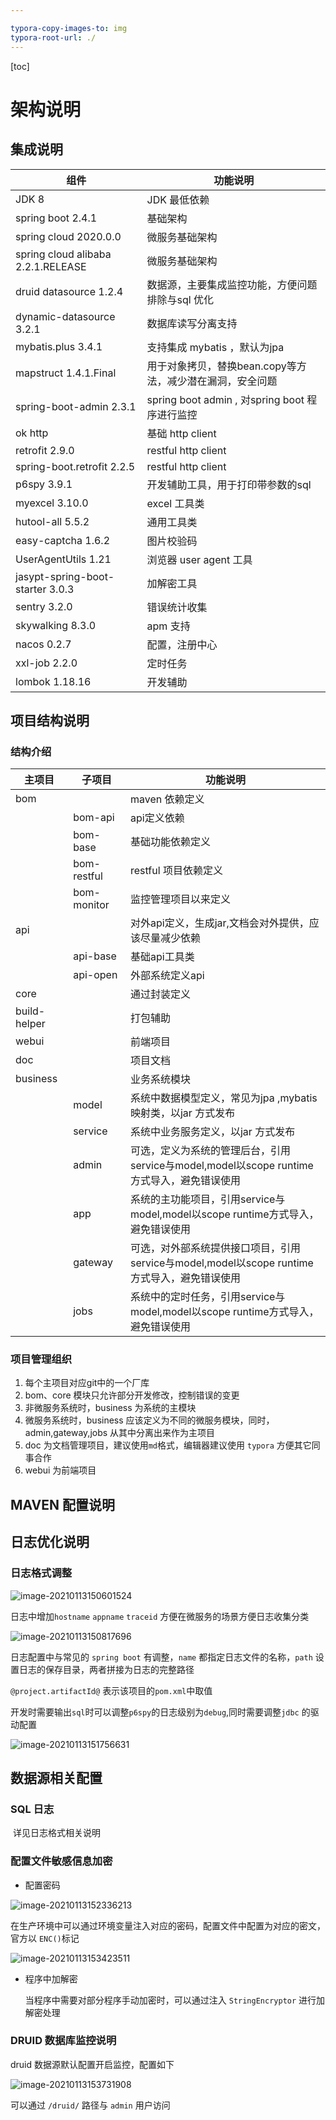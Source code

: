 ```yaml
---

typora-copy-images-to: img
typora-root-url: ./
---
```


[toc]

# 架构说明

## 集成说明

| 组件                               | 功能说明                                                  |
| ---------------------------------- | --------------------------------------------------------- |
| JDK 8                              | JDK 最低依赖                                              |
| spring boot 2.4.1                  | 基础架构                                                  |
| spring cloud 2020.0.0              | 微服务基础架构                                            |
| spring cloud alibaba 2.2.1.RELEASE | 微服务基础架构                                            |
| druid datasource 1.2.4             | 数据源，主要集成监控功能，方便问题排除与sql 优化          |
| dynamic-datasource 3.2.1           | 数据库读写分离支持                                        |
| mybatis.plus 3.4.1                 | 支持集成 mybatis ，默认为jpa                              |
| mapstruct  1.4.1.Final             | 用于对象拷贝，替换bean.copy等方法，减少潜在漏洞，安全问题 |
| spring-boot-admin 2.3.1            | spring boot admin , 对spring boot 程序进行监控            |
| ok http                            | 基础 http client                                          |
| retrofit 2.9.0                     | restful http client                                       |
| spring-boot.retrofit 2.2.5         | restful http client                                       |
| p6spy 3.9.1                        | 开发辅助工具，用于打印带参数的sql                         |
| myexcel 3.10.0                     | excel 工具类                                              |
| hutool-all 5.5.2                   | 通用工具类                                                |
| easy-captcha 1.6.2                 | 图片校验码                                                |
| UserAgentUtils 1.21                | 浏览器 user agent 工具                                    |
| jasypt-spring-boot-starter 3.0.3   | 加解密工具                                                |
| sentry 3.2.0                       | 错误统计收集                                              |
| skywalking 8.3.0                   | apm 支持                                                  |
| nacos 0.2.7                        | 配置，注册中心                                            |
| xxl-job 2.2.0                      | 定时任务                                                  |
| lombok 1.18.16                     | 开发辅助                                                  |

## 项目结构说明

### 结构介绍

| 主项目       | 子项目      | 功能说明                                                     |
| ------------ | ----------- | ------------------------------------------------------------ |
| bom          |             | maven 依赖定义                                               |
|              | bom-api     | api定义依赖                                                  |
|              | bom-base    | 基础功能依赖定义                                             |
|              | bom-restful | restful 项目依赖定义                                         |
|              | bom-monitor | 监控管理项目以来定义                                         |
| api          |             | 对外api定义，生成jar,文档会对外提供，应该尽量减少依赖        |
|              | api-base    | 基础api工具类                                                |
|              | api-open    | 外部系统定义api                                              |
| core         |             | 通过封装定义                                                 |
| build-helper |             | 打包辅助                                                     |
| webui        |             | 前端项目                                                     |
| doc          |             | 项目文档                                                     |
| business     |             | 业务系统模块                                                 |
|              | model       | 系统中数据模型定义，常见为jpa ,mybatis 映射类，以jar 方式发布 |
|              | service     | 系统中业务服务定义，以jar 方式发布                           |
|              | admin       | 可选，定义为系统的管理后台，引用service与model,model以scope runtime方式导入，避免错误使用 |
|              | app         | 系统的主功能项目，引用service与model,model以scope runtime方式导入，避免错误使用 |
|              | gateway     | 可选，对外部系统提供接口项目，引用service与model,model以scope runtime方式导入，避免错误使用 |
|              | jobs        | 系统中的定时任务，引用service与model,model以scope runtime方式导入，避免错误使用 |

### 项目管理组织

1. 每个主项目对应git中的一个厂库
2. bom、core 模块只允许部分开发修改，控制错误的变更
3. 非微服务系统时，business 为系统的主模块
4. 微服务系统时，business 应该定义为不同的微服务模块，同时，admin,gateway,jobs 从其中分离出来作为主项目
5. doc 为文档管理项目，建议使用`md`格式，编辑器建议使用 `typora` 方便其它同事合作
6. webui 为前端项目

## MAVEN 配置说明



## 日志优化说明

### 日志格式调整

![image-20210113150601524](/img/image-20210113150601524.png)

日志中增加`hostname` `appname` `traceid` 方便在微服务的场景方便日志收集分类

![image-20210113150817696](/img/image-20210113150817696.png)

日志配置中与常见的 `spring boot` 有调整，`name` 都指定日志文件的名称，`path` 设置日志的保存目录，两者拼接为日志的完整路径

`@project.artifactId@` 表示该项目的`pom.xml`中取值

开发时需要输出`sql`时可以调整`p6spy`的日志级别为`debug`,同时需要调整`jdbc` 的驱动配置

![image-20210113151756631](/img/image-20210113151756631.png)



## 数据源相关配置

### SQL 日志

​	详见日志格式相关说明

### 配置文件敏感信息加密

* 配置密码

![image-20210113152336213](/img/image-20210113152336213.png)

​	在生产环境中可以通过环境变量注入对应的密码，配置文件中配置为对应的密文，官方以 `ENC()`标记

![image-20210113153423511](/img/image-20210113153423511.png)

* 程序中加解密

  当程序中需要对部分程序手动加密时，可以通过注入 `StringEncryptor` 进行加解密处理

  

### DRUID 数据库监控说明

druid 数据源默认配置开启监控，配置如下

![image-20210113153731908](/img/image-20210113153731908.png)

可以通过 `/druid/` 路径与 `admin` 用户访问

